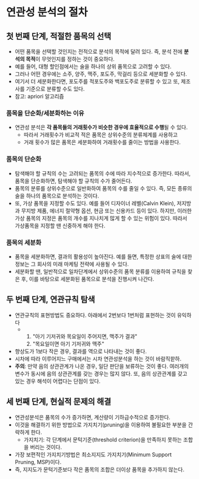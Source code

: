 # 연관성 분석의 절차

## 첫 번째 단계, 적절한 품목의 선택

* 어떤 품목을 선택할 것인지는 전적으로 분석의 목적에 달려 있다. 즉, 분석 전에 **분석의 목적**이 무엇인지를 정하는 것이 중요하다.
* 예를 들어, 대형 할인점에서는 술을 하나의 상위 품목으로 고려할 수 있다. 
* 그러나 어떤 경우에는 소주, 양주, 맥주, 포도주, 막걸리 등으로 세분화할 수 있다.
* 여기서 더 세분화한다면, 포도주를 적포도주와 백포도주로 분류할 수 있고 또, 제조사를 기준으로 분류할 수도 있다.
* 참고: apriori 알고리즘

### 품목을 단순화/세분화하는 이유

* 연관성 분석은 **각 품목들의 거래횟수가 비슷한 경우에 효율적으로 수행**될 수 있다. 
  * 따라서 거래횟수가 비교적 적은 품목은 상위수준의 분류체계를 사용하고 
  * 거래 횟수가 많은 품목은 세분화하여 거래횟수를 줄이는 방법을 사용한다.

### 품목의 단순화

* 탐색해야 할 규칙의 수는 고려되는 품목의 수에 따라 지수적으로 증가한다. 따라서, 품목을 단순화하면, 탐색해야 할 규칙의 수가 줄어든다.
* 품목의 분류를 상위수준으로 일반화하여 품목의 수를 줄일 수 있다. 즉, 모든 종류의 술을 하나의 품목으로 분석하는 것이다.
* 또, 가상 품목을 지정할 수도 있다. 예를 들어 디자이너 레벨\(Calvin Klein\), 저지방과 무지방 제품, 에너지 절약형 옵션, 현금 또는 신용카드 등이 있다. 하지만, 이러한 가상 품목의 지정은 품목의 개수를 지나치게 많게 할 수 있는 위험이 있다. 따라서 가상품목을 지정할 땐 신중하게 해야 한다.

### 품목의 세분화

* 품목을 세분화하면, 결과의 활용성이 높아진다. 예를 들면, 특정한 상표의 술에 대한 정보는 그 회사의 미래 마케팅 전략에 사용될 수 있다.
* 세분화할 땐, 일반적으로 일차단계에서 상위수준의 품목 분류를 이용하여 규칙을 찾은 후, 이를 바탕으로 세분화된 품목으로 분석을 진행시켜 나간다.

## 두 번째 단계, 연관규칙 탐색

* 연관규칙의 표현방법도 중요하다. 아래에서 2번보다 1번처럼 표현하는 것이 유익하다
  * 1. "아기 기저귀와 목요일이 주어지면, 맥주가 결과"
    2. "목요일이면 아기 기저귀와 맥주"
* 향상도가 1보다 작은 경우, 결과를 역으로 나타내는 것이 좋다.
* 시차에 따라 이루어지느 구매에서는 시차 연관성분석을 하는 것이 바람직핟하.
* **주의**: 만약 음의 상관관계가 나온 경우, 일단 판단을 보류하는 것이 좋다. 여러개의 변수가 동시에 음의 상관관계를 갖는 경우는 많지 않다. 또, 음의 상관관계를 갖고 있는 경우 해석이 어렵다는 단점이 있다.

## 세 번째 단계, 현실적 문제의 해결

* 연관성분석은 품목의 수가 증가하면, 계산량이 기하급수적으로 증가한다.
* 이것을 해결하기 위한 방법으로 가지치기\(pruning\)을 이용하여 불필요한 부분을 간략하게 한다.
  * 가지치기: 각 단계에서 문턱기준\(threshold criterion\)을 만족하지 못하는 조합을 버리는 것이다.
* 가장 보편적인 가지치기방법은 최소지지도 가지치기\(Minimum Support Pruning, MSP\)이다.
* 즉, 지지도가 문턱기준보다 작은 품목의 조합은 더이상 품목을 추가하지 않는다.

